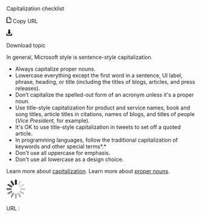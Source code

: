 ﻿# 

Capitalization checklist

![Copy URL](media/capitalization-checklist/Copy.png)
Copy URL

![Download](media/capitalization-checklist/Download.png)

Download topic

In general, Microsoft style is sentence-style capitalization. 

  - Always capitalize proper nouns. 
  - Lowercase everything except the first word in a sentence, UI label, phrase, heading, or title (including the titles of blogs, articles, and press releases). 
  - Don’t capitalize the spelled-out form of an acronym unless it's a proper noun.
  - Use
    title-style capitalization for product and service names, book and song
    titles, article titles in citations, names of blogs, and titles of
    people (*Vice President,* for example). 
  - It's OK to use title-style capitalization in tweets to set off a quoted article. 
  - In programming languages, follow the traditional capitalization of keywords and other special terms*.*
  - Don't use all uppercase for emphasis. 
  - Don't use all lowercase as a design choice. 

Learn more about [capitalization](https://worldready.cloudapp.net/Styleguide/Read?id=2700&topicid=33685).
Learn more about [proper nouns](https://worldready.cloudapp.net/Styleguide/Read?id=2700&topicid=25525).

![In progress](media/capitalization-checklist/activity-large.gif)

URL :
